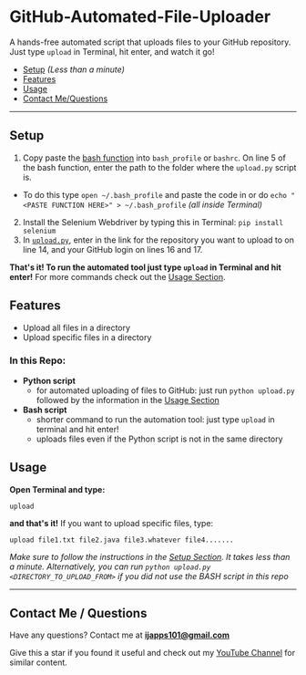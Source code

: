 # GitHub-Automated-File-Uploader
A hands-free automated script that uploads files to your GitHub repository. 
Just type `upload` in Terminal, hit enter, and watch it go!

- [Setup](https://github.com/ishaanjav/GitHub-Automated-File-Uploader/blob/main/README.md#setup)   *(Less than a minute)*
- [Features](https://github.com/ishaanjav/GitHub-Automated-File-Uploader/blob/main/README.md#features)
- [Usage](https://github.com/ishaanjav/GitHub-Automated-File-Uploader/blob/main/README.md#usage)
- [Contact Me/Questions](https://github.com/ishaanjav/GitHub-Automated-File-Uploader/blob/main/README.md#contact-me--questions)

-----

## Setup
1. Copy paste the [bash function](https://github.com/ishaanjav/GitHub-Automated-File-Uploader/blob/main/bash_script.sh) into `bash_profile` or `bashrc`. On line 5 of the bash function, enter the path to the folder where the `upload.py` script is.
  - To do this type `open ~/.bash_profile` and paste the code in or do `echo "<PASTE FUNCTION HERE>" > ~/.bash_profile` *(all inside Terminal)*
2. Install the Selenium Webdriver by typing this in Terminal: `pip install selenium`
3. In [`upload.py`](https://github.com/ishaanjav/GitHub-Automated-File-Uploader/blob/main/upload.py), enter in the link for the repository you want to upload to on line 14, and your GitHub login on lines 16 and 17.

**That's it! To run the automated tool just type `upload` in Terminal and hit enter!** For more commands check out the [Usage Section](https://github.com/ishaanjav/GitHub-Automated-File-Uploader/blob/main/README.md#usage).

## Features
- Upload all files in a directory
- Upload specific files in a directory

### In this Repo:
- **Python script** 
  - for automated uploading of files to GitHub: just run `python upload.py` followed by the information in the [Usage Section](https://github.com/ishaanjav/GitHub-Automated-File-Uploader/blob/main/README.md#usage)
- **Bash script** 
  - shorter command to run the automation tool: just type `upload` in terminal and hit enter!
  - uploads files even if the Python script is not in the same directory

## Usage
**Open Terminal and type:**
```
upload
```
**and that's it!**
If you want to upload specific files, type:
```
upload file1.txt file2.java file3.whatever file4.......
```

*Make sure to follow the instructions in the [Setup Section](https://github.com/ishaanjav/GitHub-Automated-File-Uploader/blob/main/README.md#setup). It takes less than a minute. 
Alternatively, you can run `python upload.py <DIRECTORY_TO_UPLOAD_FROM>` if you did not use the BASH script in this repo*

------

## Contact Me / Questions
Have any questions? Contact me at **ijapps101@gmail.com**

Give this a star if you found it useful and check out my [YouTube Channel](https://www.youtube.com/IJApps) for similar content.
